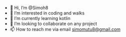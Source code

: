 - 👋 Hi, I’m @Simoh8
- 👀 I’m interested in coding and walks
- 🌱 I’m currently learning kotlin
- 💞️ I’m looking to collaborate on any project
- 📫 How to reach me via email simomutu8@gmail.com

<!---
Simoh8/Simoh8 is a ✨ special ✨ repository because its `README.md` (this file) appears on your GitHub profile.
You can click the Preview link to take a look at your changes.
--->
